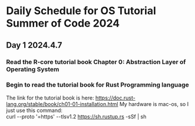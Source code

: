 # Daily Schedule for OS Tutorial Summer of Code 2024

## Day 1 2024.4.7

### Read the R-core tutorial book Chapter 0: Abstraction Layer of Operating System

### Begin to read the tutorial book for Rust Programming language
The link for the tutorial book is here: https://doc.rust-lang.org/stable/book/ch01-01-installation.html
My hardware is mac-os, so I just use this command:  
curl --proto '=https' --tlsv1.2 https://sh.rustup.rs -sSf | sh

